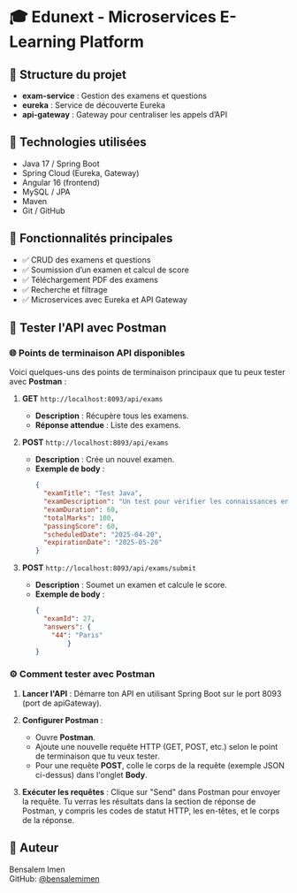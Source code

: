 # 🎓 Edunext - Microservices E-Learning Platform

## 📁 Structure du projet

- **exam-service** : Gestion des examens et questions
- **eureka** : Service de découverte Eureka
- **api-gateway** : Gateway pour centraliser les appels d’API

## 🚀 Technologies utilisées

- Java 17 / Spring Boot
- Spring Cloud (Eureka, Gateway)
- Angular 16 (frontend)
- MySQL / JPA
- Maven
- Git / GitHub

## 🧪 Fonctionnalités principales

- ✅ CRUD des examens et questions
- ✅ Soumission d’un examen et calcul de score
- ✅ Téléchargement PDF des examens
- ✅ Recherche et filtrage
- ✅ Microservices avec Eureka et API Gateway

## 📖 Tester l'API avec Postman

### 🌐 Points de terminaison API disponibles

Voici quelques-uns des points de terminaison principaux que tu peux tester avec **Postman** :

1. **GET** `http://localhost:8093/api/exams`
   - **Description** : Récupère tous les examens.
   - **Réponse attendue** : Liste des examens.

2. **POST** `http://localhost:8093/api/exams`
   - **Description** : Crée un nouvel examen.
   - **Exemple de body** :
     ```json
     {
       "examTitle": "Test Java",
       "examDescription": "Un test pour vérifier les connaissances en Java",
       "examDuration": 60,
       "totalMarks": 100,
       "passingScore": 60,
       "scheduledDate": "2025-04-20",
       "expirationDate": "2025-05-20"
     }
     ```

3. **POST** `http://localhost:8093/api/exams/submit`
   - **Description** : Soumet un examen et calcule le score.
   - **Exemple de body** :
     ```json
     {
       "examId": 27,
       "answers": {
         "44": "Paris"
             }
     }

     ```

### ⚙️ Comment tester avec Postman

1. **Lancer l'API** : Démarre ton API en utilisant Spring Boot sur le port 8093 (port de apiGateway).
   
2. **Configurer Postman** :
   - Ouvre **Postman**.
   - Ajoute une nouvelle requête HTTP (GET, POST, etc.) selon le point de terminaison que tu veux tester.
   - Pour une requête **POST**, colle le corps de la requête (exemple JSON ci-dessus) dans l'onglet **Body**.
   
3. **Exécuter les requêtes** : Clique sur "Send" dans Postman pour envoyer la requête. Tu verras les résultats dans la section de réponse de Postman, y compris les codes de statut HTTP, les en-têtes, et le corps de la réponse.

## 📝 Auteur

Bensalem Imen  
GitHub: [@bensalemimen](https://github.com/bensalemimen)
